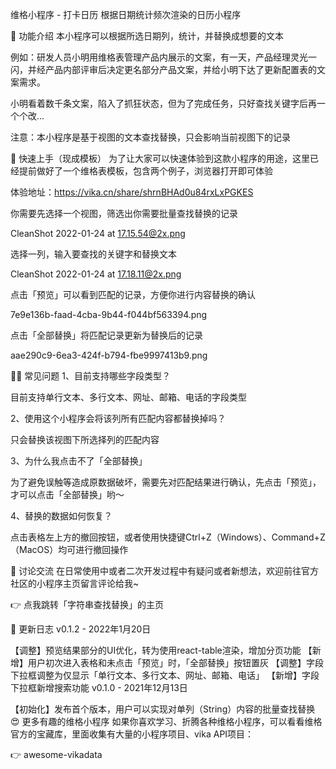 维格小程序 - 打卡日历
根据日期统计频次渲染的日历小程序

🎨 功能介绍
本小程序可以根据所选日期列，统计，并替换成想要的文本

例如：研发人员小明用维格表管理产品内展示的文案，有一天，产品经理灵光一闪，并经产品内部评审后决定更名部分产品文案，并给小明下达了更新配置表的文案需求。

小明看着数千条文案，陷入了抓狂状态，但为了完成任务，只好查找关键字后再一个个改...

注意：本小程序是基于视图的文本查找替换，只会影响当前视图下的记录

🚀 快速上手（现成模板）
为了让大家可以快速体验到这款小程序的用途，这里已经提前做好了一个维格表模板，包含两个例子，浏览器打开即可体验

体验地址：https://vika.cn/share/shrnBHAd0u84rxLxPGKES

你需要先选择一个视图，筛选出你需要批量查找替换的记录

CleanShot 2022-01-24 at 17.15.54@2x.png

选择一列，输入要查找的关键字和替换文本

CleanShot 2022-01-24 at 17.18.11@2x.png

点击「预览」可以看到匹配的记录，方便你进行内容替换的确认

7e9e136b-faad-4cba-9b44-f044bf563394.png

点击「全部替换」将匹配记录更新为替换后的记录

aae290c9-6ea3-424f-b794-fbe9997413b9.png

🙋‍♂️ 常见问题
1、目前支持哪些字段类型？

目前支持单行文本、多行文本、网址、邮箱、电话的字段类型

2、使用这个小程序会将该列所有匹配内容都替换掉吗？

只会替换该视图下所选择列的匹配内容

3、为什么我点击不了「全部替换」

为了避免误触等造成原数据破坏，需要先对匹配结果进行确认，先点击「预览」，才可以点击「全部替换」哟～

4、替换的数据如何恢复？

点击表格左上方的撤回按钮，或者使用快捷键Ctrl+Z（Windows）、Command+Z（MacOS）均可进行撤回操作

🥂 讨论交流
在日常使用中或者二次开发过程中有疑问或者新想法，欢迎前往官方社区的小程序主页留言评论给我~

👉 点我跳转「字符串查找替换」的主页

🎯 更新日志
v0.1.2 - 2022年1月20日

【调整】预览结果部分的UI优化，转为使用react-table渲染，增加分页功能
【新增】用户初次进入表格和未点击「预览」时，「全部替换」按钮置灰
【调整】字段下拉框调整为仅显示「单行文本、多行文本、网址、邮箱、电话」
【新增】字段下拉框新增搜索功能
v0.1.0 - 2021年12月13日

【初始化】发布首个版本，用户可以实现对单列（String）内容的批量查找替换
😍 更多有趣的维格小程序
如果你喜欢学习、折腾各种维格小程序，可以看看维格官方的宝藏库，里面收集有大量的小程序项目、vika API项目：

👉 awesome-vikadata